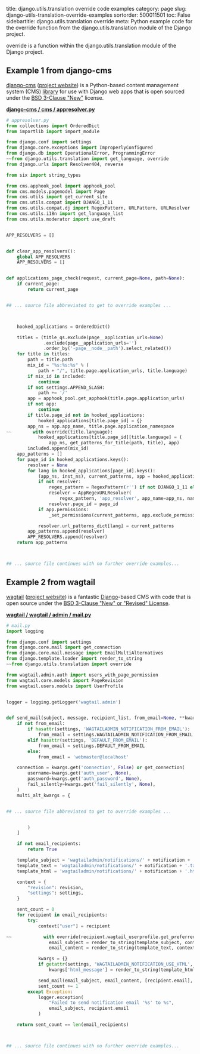 title: django.utils.translation override code examples
category: page
slug: django-utils-translation-override-examples
sortorder: 500011501
toc: False
sidebartitle: django.utils.translation override
meta: Python example code for the override function from the django.utils.translation module of the Django project.


override is a function within the django.utils.translation module of the Django project.


## Example 1 from django-cms
[django-cms](https://github.com/divio/django-cms)
([project website](https://www.django-cms.org/en/)) is a Python-based
content management system (CMS) [library](https://pypi.org/project/django-cms/)
for use with Django web apps that is open sourced under the
[BSD 3-Clause "New"](https://github.com/divio/django-cms/blob/develop/LICENSE)
license.

[**django-cms / cms / appresolver.py**](https://github.com/divio/django-cms/blob/develop/cms/./appresolver.py)

```python
# appresolver.py
from collections import OrderedDict
from importlib import import_module

from django.conf import settings
from django.core.exceptions import ImproperlyConfigured
from django.db import OperationalError, ProgrammingError
~~from django.utils.translation import get_language, override
from django.urls import Resolver404, reverse

from six import string_types

from cms.apphook_pool import apphook_pool
from cms.models.pagemodel import Page
from cms.utils import get_current_site
from cms.utils.compat import DJANGO_1_11
from cms.utils.compat.dj import RegexPattern, URLPattern, URLResolver
from cms.utils.i18n import get_language_list
from cms.utils.moderator import use_draft


APP_RESOLVERS = []


def clear_app_resolvers():
    global APP_RESOLVERS
    APP_RESOLVERS = []


def applications_page_check(request, current_page=None, path=None):
    if current_page:
        return current_page


## ... source file abbreviated to get to override examples ...



    hooked_applications = OrderedDict()

    titles = (title_qs.exclude(page__application_urls=None)
              .exclude(page__application_urls='')
              .order_by('-page__node__path').select_related())
    for title in titles:
        path = title.path
        mix_id = "%s:%s:%s" % (
            path + "/", title.page.application_urls, title.language)
        if mix_id in included:
            continue
        if not settings.APPEND_SLASH:
            path += '/'
        app = apphook_pool.get_apphook(title.page.application_urls)
        if not app:
            continue
        if title.page_id not in hooked_applications:
            hooked_applications[title.page_id] = {}
        app_ns = app.app_name, title.page.application_namespace
~~        with override(title.language):
            hooked_applications[title.page_id][title.language] = (
                app_ns, get_patterns_for_title(path, title), app)
        included.append(mix_id)
    app_patterns = []
    for page_id in hooked_applications.keys():
        resolver = None
        for lang in hooked_applications[page_id].keys():
            (app_ns, inst_ns), current_patterns, app = hooked_applications[page_id][lang]  # nopyflakes
            if not resolver:
                regex_pattern = RegexPattern(r'') if not DJANGO_1_11 else r''
                resolver = AppRegexURLResolver(
                    regex_pattern, 'app_resolver', app_name=app_ns, namespace=inst_ns)
                resolver.page_id = page_id
            if app.permissions:
                _set_permissions(current_patterns, app.exclude_permissions)

            resolver.url_patterns_dict[lang] = current_patterns
        app_patterns.append(resolver)
        APP_RESOLVERS.append(resolver)
    return app_patterns



## ... source file continues with no further override examples...

```


## Example 2 from wagtail
[wagtail](https://github.com/wagtail/wagtail)
([project website](https://wagtail.io/)) is a fantastic
[Django](/django.html)-based CMS with code that is open source
under the
[BSD 3-Clause "New" or "Revised" License](https://github.com/wagtail/wagtail/blob/master/LICENSE).

[**wagtail / wagtail / admin / mail.py**](https://github.com/wagtail/wagtail/blob/master/wagtail/admin/mail.py)

```python
# mail.py
import logging

from django.conf import settings
from django.core.mail import get_connection
from django.core.mail.message import EmailMultiAlternatives
from django.template.loader import render_to_string
~~from django.utils.translation import override

from wagtail.admin.auth import users_with_page_permission
from wagtail.core.models import PageRevision
from wagtail.users.models import UserProfile


logger = logging.getLogger('wagtail.admin')


def send_mail(subject, message, recipient_list, from_email=None, **kwargs):
    if not from_email:
        if hasattr(settings, 'WAGTAILADMIN_NOTIFICATION_FROM_EMAIL'):
            from_email = settings.WAGTAILADMIN_NOTIFICATION_FROM_EMAIL
        elif hasattr(settings, 'DEFAULT_FROM_EMAIL'):
            from_email = settings.DEFAULT_FROM_EMAIL
        else:
            from_email = 'webmaster@localhost'

    connection = kwargs.get('connection', False) or get_connection(
        username=kwargs.get('auth_user', None),
        password=kwargs.get('auth_password', None),
        fail_silently=kwargs.get('fail_silently', None),
    )
    multi_alt_kwargs = {


## ... source file abbreviated to get to override examples ...


        )
    ]

    if not email_recipients:
        return True

    template_subject = 'wagtailadmin/notifications/' + notification + '_subject.txt'
    template_text = 'wagtailadmin/notifications/' + notification + '.txt'
    template_html = 'wagtailadmin/notifications/' + notification + '.html'

    context = {
        "revision": revision,
        "settings": settings,
    }

    sent_count = 0
    for recipient in email_recipients:
        try:
            context["user"] = recipient

~~            with override(recipient.wagtail_userprofile.get_preferred_language()):
                email_subject = render_to_string(template_subject, context).strip()
                email_content = render_to_string(template_text, context).strip()

            kwargs = {}
            if getattr(settings, 'WAGTAILADMIN_NOTIFICATION_USE_HTML', False):
                kwargs['html_message'] = render_to_string(template_html, context)

            send_mail(email_subject, email_content, [recipient.email], **kwargs)
            sent_count += 1
        except Exception:
            logger.exception(
                "Failed to send notification email '%s' to %s",
                email_subject, recipient.email
            )

    return sent_count == len(email_recipients)



## ... source file continues with no further override examples...

```

